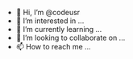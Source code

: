 - 👋 Hi, I’m @codeusr
- 👀 I’m interested in ...
- 🌱 I’m currently learning ...
- 💞️ I’m looking to collaborate on ...
- 📫 How to reach me ...

<!---
codeusr/codeusr is a ✨ special ✨ repository because its `README.md` (this file) appears on your GitHub profile.
You can click the Preview link to take a look at your changes.
--->
